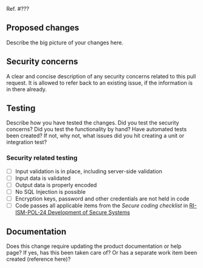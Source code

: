 Ref. #???

## Proposed changes

Describe the big picture of your changes here.

## Security concerns

A clear and concise description of any security concerns related to this pull request.
It is allowed to refer back to an existing issue, if the information is in there already.

## Testing

Describe how you have tested the changes. Did you test the security concerns? Did you test the functionality by hand? Have automated tests been created? If not, why not, what issues did you hit creating a unit or integration test?

### Security related testing

- [ ] Input validation is in place, including server-side validation
- [ ] Input data is validated
- [ ] Output data is properly encoded
- [ ] No SQL Injection is possible
- [ ] Encryption keys, password and other credentials are not held in code
- [ ] Code passes all applicable items from the _Secure coding checklist_ in [RI-ISM-POL-24 Development of Secure Systems](https://tribalgroup.sharepoint.com/:b:/r/sites/GovernanceServices/Central%20Product%20Documents/Product%20Development/TRI-ISM-POL-24%20v8.6%2027001%202022%20Development%20of%20Secure%20Systems.pdf)

## Documentation

Does this change require updating the product documentation or help page? If yes, has this been taken care of? Or has a separate work item been created (reference here)?
